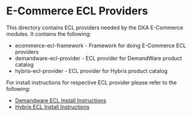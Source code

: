 E-Commerce ECL Providers
====================================

This directory contains ECL providers needed by the DXA E-Commerce modules.
It contains the following:

* ecommerce-ecl-framework - Framework for doing E-Commerce ECL providers
* demandware-ecl-provider - ECL provider for DemandWare product catalog
* hybris-ecl-provider - ECL provider for Hybris product catalog

For install instructions for respective ECL provider please refer to the following:

* [Demandware ECL Install Instructions](./demandware-ecl-provider/README.md)
* [Hybris ECL Install Instructions](./hybris-ecl-provider/README.md)

